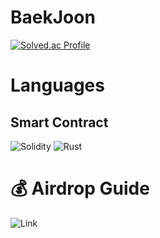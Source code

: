 # BaekJoon
[![Solved.ac Profile](http://mazassumnida.wtf/api/v2/generate_badge?boj=kwonsanghyeon3245)](https://solved.ac/kwonsanghyeon3245/)

# Languages

## Smart Contract

![Solidity](https://img.shields.io/badge/Solidity-363636.svg?&style=for-the-badge&logo=Solidity&logoColor=blue)
![Rust](https://img.shields.io/badge/Rust-000000.svg?&style=for-the-badge&logo=Rust&logoColor=white)

# 💰 Airdrop Guide

![Link](https://ksh-story.tistory.com/)




